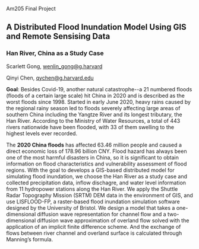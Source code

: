 Am205 Final Project
## A Distributed Flood Inundation Model Using GIS and Remote Sensising Data	
### Han River, China as a Study Case


Scarlett Gong, wenlin_gong@g.harvard

Qinyi Chen, qychen@g.harvard.edu

**Goal**: Besides Covid-19, another natural catastrophe--a 21 numbered floods (floods of a certain large scale) hit China in 2020 and is described as the worst floods since 1998. Started in early June 2020, heavy rains caused by the regional rainy season led to floods severely affecting large areas of southern China including the Yangtze River and its longest tributary, the Han River. According to the Ministry of Water Resources, a total of 443 rivers nationwide have been flooded, with 33 of them swelling to the highest levels ever recorded. 

The **2020 China floods** has affected 63.46 million people and caused a direct economic loss of 178.96 billion CNY. Flood hazard has always been one of the most harmful disasters in China, so it is significant to obtain information on flood characteristics and vulnerability assessment of flood regions. With the goal to develops a GIS-based distributed model for simulating flood inundation, we choose the Han River as a study case and collected precipitation data, inflow dischagre, and water level information from 11 hydropower stations along the Han River. We apply the Shuttle Radar Topography Mission (SRTM) DEM data in the environment of GIS, and use LISFLOOD-FP, a raster-based flood inundation simulation software designed by the University of Bristol. We design a model that takes a one-dimensional diffusion wave representation for channel flow and a two-dimensional diffusion wave approximation of overland flow solved with the application of an implicit finite difference scheme. And the exchange of flows between river channel and overland surface is calculated through Manning’s formula.

